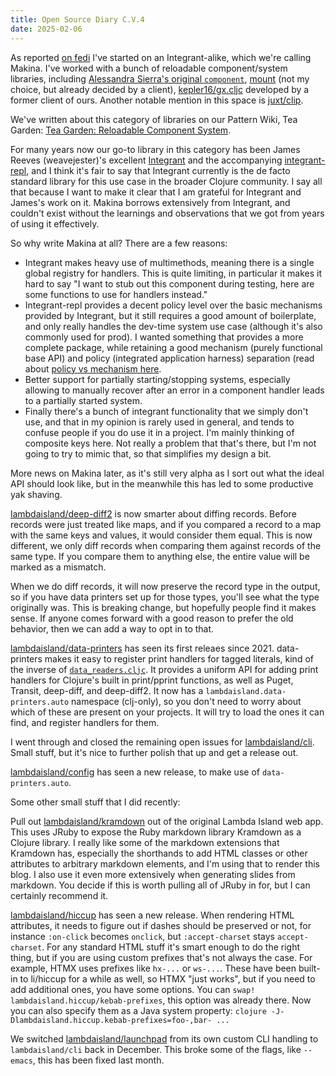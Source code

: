 ```yaml
---
title: Open Source Diary C.V.4
date: 2025-02-06
---
```


As reported [on fedi](https://toot.cat/@plexus/113934085882016240) I've started
on an Integrant-alike, which we're calling Makina. I've worked with a bunch of
reloadable component/system libraries, including [Alessandra Sierra's original
`component`](https://github.com/stuartsierra/component),
[mount](https://github.com/tolitius/mount) (not my choice, but already decided
by a client), [kepler16/gx.cljc](https://github.com/kepler16/gx.cljc) developed
by a former client of ours. Another notable mention in this space is
[juxt/clip](https://github.com/juxt/clip).

We've written about this category of libraries on our Pattern Wiki, Tea Garden:
[Tea Garden: Reloadable Component System](https://gaiwan.co/wiki/ReloadableComponentSystem.md).

For many years now our go-to library in this category has been James Reeves
(weavejester)'s excellent [Integrant](https://github.com/weavejester/integrant)
and the accompanying
[integrant-repl](https://github.com/weavejester/integrant-repl), and I think
it's fair to say that Integrant currently is the de facto standard library for
this use case in the broader Clojure community. I say all that because I want to
make it clear that I am grateful for Integrant and James's work on it. Makina
borrows extensively from Integrant, and couldn't exist without the learnings and
observations that we got from years of using it effectively.

So why write Makina at all? There are a few reasons:

- Integrant makes heavy use of multimethods, meaning there is a single global
  registry for handlers. This is quite limiting, in particular it makes it hard
  to say "I want to stub out this component during testing, here are some
  functions to use for handlers instead."
- Integrant-repl provides a decent policy level over the basic mechanisms
  provided by Integrant, but it still requires a good amount of boilerplate, and
  only really handles the dev-time system use case (although it's also commonly
  used for prod). I wanted something that provides a more complete package,
  while retaining a good mechanism (purely functional base API) and policy
  (integrated application harness) separation (read about [policy vs mechanism
  here](https://lambdaisland.com/blog/2022-03-10-mechanism-vs-policy).
- Better support for partially starting/stopping systems, especially allowing to
  manually recover after an error in a component handler leads to a partially
  started system.
- Finally there's a bunch of integrant functionality that we simply don't use,
  and that in my opinion is rarely used in general, and tends to confuse people
  if you do use it in a project. I'm mainly thinking of composite keys here. Not
  really a problem that that's there, but I'm not going to try to mimic that, so
  that simplifies my design a bit.
  
More news on Makina later, as it's still very alpha as I sort out what the ideal
API should look like, but in the meanwhile this has led to some productive yak
shaving.

[lambdaisland/deep-diff2](https://github.com/lambdaisland/deep-diff2) is now
smarter about diffing records. Before records were just treated like maps, and
if you compared a record to a map with the same keys and values, it would
consider them equal. This is now different, we only diff records when comparing
them against records of the same type. If you compare them to anything else, the
entire value will be marked as a mismatch.

When we do diff records, it will now preserve the record type in the output, so
if you have data printers set up for those types, you'll see what the type
originally was. This is breaking change, but hopefully people find it makes
sense. If anyone comes forward with a good reason to prefer the old behavior,
then we can add a way to opt in to that.

[lambdaisland/data-printers](https://github.com/lambdaisland/data-printers) has
seen its first releaes since 2021. data-printers makes it easy to register print
handlers for tagged literals, kind of the inverse of
[`data_readers.cljc`](https://clojure.org/reference/reader#tagged_literals). It
provides a uniform API for adding print handlers for Clojure's built in
print/pprint functions, as well as Puget, Transit, deep-diff, and deep-diff2. It
now has a `lambdaisland.data-printers.auto` namespace (clj-only), so you don't
need to worry about which of these are present on your projects. It will try to
load the ones it can find, and register handlers for them.

I went through and closed the remaining open issues for
[lambdaisland/cli](https://github.com/lambdaisland/cli/). Small stuff, but it's
nice to further polish that up and get a release out.

[lambdaisland/config](https://github.com/lambdaisland/config) has seen a new
release, to make use of `data-printers.auto`.

Some other small stuff that I did recently:

Pull out [lambdaisland/kramdown](https://github.com/lambdaisland/kramdown) out
of the original Lambda Island web app. This uses JRuby to expose the Ruby
markdown library Kramdown as a Clojure library. I really like some of the
markdown extensions that Kramdown has, especially the shorthands to add HTML
classes or other attributes to arbitrary markdown elements, and I'm using that
to render this blog. I also use it even more extensively when generating slides
from markdown. You decide if this is worth pulling all of JRuby in for, but I
can certainly recommend it.

[lambdaisland/hiccup](https://github.com/lambdaisland/hiccup) has seen a new
release. When rendering HTML attributes, it needs to figure out if dashes should
be preserved or not, for instance `:on-click` becomes `onclick`, but
`:accept-charset` stays `accept-charset`. For any standard HTML stuff it's smart
enough to do the right thing, but if you are using custom prefixes that's not
always the case. For example, HTMX uses prefixes like `hx-...` or `ws-...`.
These have been built-in to li/hiccup for a while as well, so HTMX "just works",
but if you need to add additional ones, you have some options. You can `swap!`
`lambdaisland.hiccup/kebab-prefixes`, this option was already there. Now you can
also specify them as a Java system property: `clojure -J-Dlambdaisland.hiccup.kebab-prefixes=foo-,bar- ...`

We switched [lambdaisland/launchpad](https://github.com/lambdaisland/launchpad)
from its own custom CLI handling to `lambdaisland/cli` back in December. This
broke some of the flags, like `--emacs`, this has been fixed last month.


